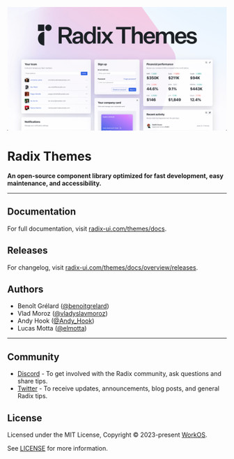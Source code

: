 [![Radix Themes Logo](themes.png)](https://radix-ui.com/themes)

# Radix Themes

**An open-source component library optimized for fast development, easy maintenance, and accessibility.**

---

## Documentation

For full documentation, visit [radix-ui.com/themes/docs](https://radix-ui.com/themes/docs).

## Releases

For changelog, visit [radix-ui.com/themes/docs/overview/releases](https://radix-ui.com/themes/docs/overview/releases).

## Authors

- Benoît Grélard ([@benoitgrelard](https://twitter.com/benoitgrelard))
- Vlad Moroz ([@vladyslavmoroz](https://twitter.com/vladyslavmoroz))
- Andy Hook ([@Andy_Hook](https://twitter.com/Andy_Hook))
- Lucas Motta ([@elmotta](https://twitter.com/elmotta))

---

## Community

- [Discord](https://discord.com/invite/7Xb99uG) - To get involved with the Radix community, ask questions and share tips.
- [Twitter](https://twitter.com/radix_ui) - To receive updates, announcements, blog posts, and general Radix tips.

## License

Licensed under the MIT License, Copyright © 2023-present [WorkOS](https://workos.com).

See [LICENSE](./LICENSE) for more information.
